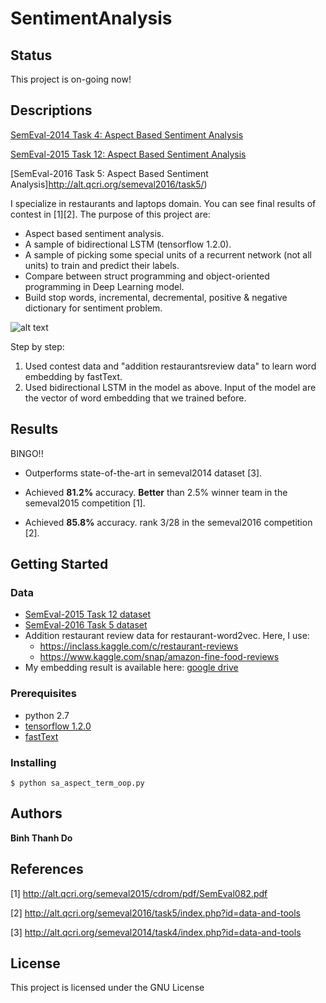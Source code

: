 # SentimentAnalysis
## Status
This project is on-going now!

## Descriptions
[SemEval-2014 Task 4: Aspect Based Sentiment Analysis](http://alt.qcri.org/semeval2014/task4/)

[SemEval-2015 Task 12: Aspect Based Sentiment Analysis](http://alt.qcri.org/semeval2015/task12/)

[SemEval-2016 Task 5: Aspect Based Sentiment Analysis]http://alt.qcri.org/semeval2016/task5/)

I specialize in restaurants and laptops domain. You can see final results of contest in [1][2].
The purpose of this project are:

* Aspect based sentiment analysis.
* A sample of bidirectional LSTM (tensorflow 1.2.0).
* A sample of picking some special units of a recurrent network (not all units) to train and predict their labels. 
* Compare between struct programming and object-oriented programming in Deep Learning model.
* Build stop words, incremental, decremental, positive & negative dictionary for sentiment problem.

![alt text](https://github.com/peace195/SentimentAnalysis/blob/master/model.png)

Step by step:
1. Used contest data and "addition restaurantsreview data" to learn word embedding by fastText.
2. Used bidirectional LSTM in the model as above. Input of the model are the vector of word embedding that we trained before.

## Results
BINGO!!
* Outperforms state-of-the-art in semeval2014 dataset [3].

* Achieved **81.2%** accuracy. **Better** than 2.5% winner team in the semeval2015 competition [1].

* Achieved **85.8%** accuracy. rank 3/28 in the semeval2016 competition [2].


## Getting Started

### Data
* [SemEval-2015 Task 12 dataset](http://alt.qcri.org/semeval2015/task12/index.php?id=data-and-tools)
* [SemEval-2016 Task 5 dataset](http://alt.qcri.org/semeval2016/task5/index.php?id=data-and-tools)
* Addition restaurant review data for restaurant-word2vec. Here, I use:
	* https://inclass.kaggle.com/c/restaurant-reviews
	* https://www.kaggle.com/snap/amazon-fine-food-reviews
* My embedding result is available here: [google drive](https://drive.google.com/drive/folders/0B7O__AeIXgEkRjdLenQ5Ynl4aFk?usp=sharing)

### Prerequisites
* python 2.7
* [tensorflow 1.2.0](https://www.tensorflow.org/versions/r0.12/get_started/os_setup#download-and-setup)
* [fastText](https://github.com/facebookresearch/fastText)

### Installing
	
	$ python sa_aspect_term_oop.py
	

## Authors

**Binh Thanh Do** 

## References
[1] http://alt.qcri.org/semeval2015/cdrom/pdf/SemEval082.pdf

[2] http://alt.qcri.org/semeval2016/task5/index.php?id=data-and-tools

[3] http://alt.qcri.org/semeval2014/task4/index.php?id=data-and-tools

## License

This project is licensed under the GNU License